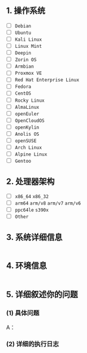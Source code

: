<!-- 这是隐藏的信息

在提交前请阅读下面的内容：

⚠️如果方便的话请优先在 GitHub 官方仓库提交 Issue！
⚠️如果在使用过程中遇到问题需要帮助，请严格按照模板提交反馈！
⚠️如果是意见与建议类问题则不需要使用此模板，自行清除所有模板内容！

⚠️请_完整_填写以下模板描述问题，否则反馈将会被系统关闭。
⚠️请_完整_填写以下模板描述问题，否则反馈将会被系统关闭。
⚠️请_完整_填写以下模板描述问题，否则反馈将会被系统关闭。
（重要的事情说三遍😉）

点击编辑器上方的 Preview 图标可预览效果

-->

<!-- 👆这样括起来的信息将被隐藏，填写时注意不要写在里面。 -->

## 1. 操作系统
<!-- 将中括号内的 "空格" 替换为 "x" ，即为选中，例：" - [x] 是 " -->
- [ ] `Debian`
- [ ] `Ubuntu`
- [ ] `Kali Linux`
- [ ] `Linux Mint`
- [ ] `Deepin`
- [ ] `Zorin OS`
- [ ] `Armbian`
- [ ] `Proxmox VE`
- [ ] `Red Hat Enterprise Linux`
- [ ] `Fedora`
- [ ] `CentOS`
- [ ] `Rocky Linux`
- [ ] `AlmaLinux`
- [ ] `openEuler`
- [ ] `OpenCloudOS`
- [ ] `openKylin`
- [ ] `Anolis OS`
- [ ] `openSUSE`
- [ ] `Arch Linux`
- [ ] `Alpine Linux`
- [ ] `Gentoo`

## 2. 处理器架构
<!-- 将中括号内的 "空格" 替换为 "x" ，即为选中，例：" - [x] 否 " -->
- [ ] `x86_64` `x86_32`
- [ ] `arm64` `arm/v8` `arm/v7` `arm/v6`
- [ ] `ppc64le` `s390x`
- [ ] `Other`

## 3. 系统详细信息
<!-- 请执行命令 "cat /etc/os-release"，并将输出结果粘贴在下方 -->
```

```

## 4. 环境信息
<!-- 请执行命令 "uname -a"，并将输出结果粘贴在下方 -->
```

```

## 5. 详细叙述你的问题
### (1) 具体问题
A：


### (2) 详细的执行日志
<!-- 请在此处粘贴详细完整的日志，从执行脚本开始到结束。 -->
```

```
